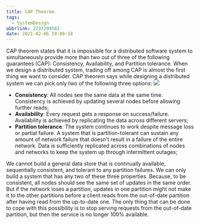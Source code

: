 ```yaml
---
title: CAP Theorem
tags:
  - SystemDesign
abbrlink: 2737299582
date: 2021-02-06 19:09:18
---
```

CAP theorem states that it is impossible for a distributed software system to simultaneously provide more than two out of three of the following guarantees (CAP): Consistency, Availability, and Partition tolerance. When we design a distributed system, trading off among CAP is almost the first thing we want to consider. CAP theorem says while designing a distributed system we can pick only two of the following three options:
![](https://raw.githubusercontent.com/necusjz/p/master/SystemDesign/educative/07.png)
<!--more-->

- **Consistency**: All nodes see the same data at the same time. Consistency is achieved by updating several nodes before allowing further reads;
- **Availability**: Every request gets a response on success/failure. Availability is achieved by replicating the data across different servers;
- **Partition tolerance**: The system continues to work despite message loss or partial failure. A system that is partition-tolerant can sustain any amount of network failure that doesn't result in a failure of the entire network. Data is sufficiently replicated across combinations of nodes and networks to keep the system up through intermittent outages;

We cannot build a general data store that is continually available, sequentially consistent, and tolerant to any partition failures. We can only build a system that has any two of these three properties. Because, to be consistent, all nodes should see the same set of updates in the same order. But if the network loses a partition, updates in one partition might not make it to the other partitions before a client reads from the out-of-date partition after having read from the up-to-date one. The only thing that can be done to cope with this possibility is to stop serving requests from the out-of-date partition, but then the service is no longer 100% available.
